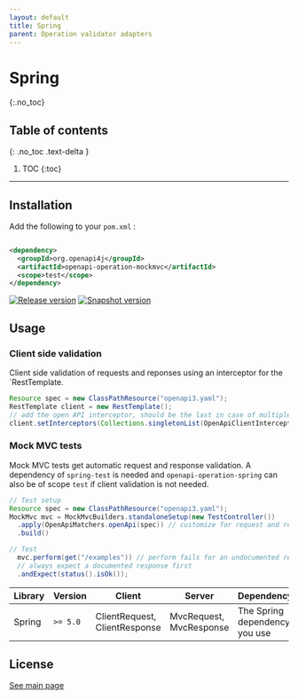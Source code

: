 ```yaml
---
layout: default
title: Spring
parent: Operation validator adapters
---
```


# Spring

{:.no_toc}

## Table of contents

{: .no_toc .text-delta }

1. TOC {:toc}

---

## Installation

Add the following to your `pom.xml` :

```xml

<dependency>
  <groupId>org.openapi4j</groupId>
  <artifactId>openapi-operation-mockmvc</artifactId>
  <scope>test</scope>
</dependency>
```

[![Release version](https://img.shields.io/nexus/r/org.openapi4j/openapi-operation-spring?style=for-the-badge&color=blue&label=Release&server=https%3A%2F%2Foss.sonatype.org)](https://search.maven.org/search?q=g:org.openapi4j%20a:openapi-operation-spring)
[![Snapshot version](https://img.shields.io/nexus/s/org.openapi4j/openapi-operation-spring?style=for-the-badge&color=blue&label=Snapshot&server=https%3A%2F%2Foss.sonatype.org)](https://oss.sonatype.org/content/repositories/snapshots/org/openapi4j/openapi-operation-spring/)

## Usage

### Client side validation

Client side validation of requests and reponses using an interceptor for the `RestTemplate.

```java
Resource spec = new ClassPathResource("openapi3.yaml");
RestTemplate client = new RestTemplate();
// add the open API interceptor, should be the last in case of multiple interceptors
client.setInterceptors(Collections.singletonList(OpenApiClientInterceptor.openApi(spec)));
```

### Mock MVC tests

Mock MVC tests get automatic request and response validation.
A dependency of `spring-test` is needed and
`openapi-operation-spring` can also be of scope `test` if client validation is not needed.

```java
// Test setup
Resource spec = new ClassPathResource("openapi3.yaml");
MockMvc mvc = MockMvcBuilders.standaloneSetup(new TestController())
  .apply(OpenApiMatchers.openApi(spec)) // customize for request and response validation
  .build()

// Test
  mvc.perform(get("/examples")) // perform fails for an undocumented request
  // always expect a documented response first
  .andExpect(status().isOk());
```

| Library | Version  | Client                        | Server                  | Dependency                    |
|---------|----------|-------------------------------|-------------------------|-------------------------------|
| Spring  | `>= 5.0` | ClientRequest, ClientResponse | MvcRequest, MvcResponse | The Spring dependency you use |

## License

[See main page](../index.md#license)
